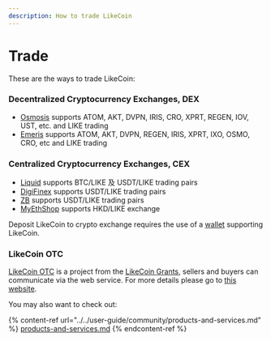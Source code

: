 ```yaml
---
description: How to trade LikeCoin
---
```


# Trade

These are the ways to trade LikeCoin:

### Decentralized Cryptocurrency Exchanges, DEX

* [Osmosis](https://app.osmosis.zone/) supports ATOM, AKT, DVPN, IRIS, CRO, XPRT, REGEN, IOV, UST, etc. and LIKE trading
* [Emeris](https://app.emeris.com/) supports ATOM, AKT, DVPN, REGEN, IRIS, XPRT, IXO, OSMO, CRO, etc and LIKE trading

### Centralized Cryptocurrency Exchanges, CEX

* [Liquid](https://www.liquid.com/) supports BTC/LIKE 及 USDT/LIKE trading pairs
* [DigiFinex](https://www.digifinex.com/) supports USDT/LIKE trading pairs
* [ZB](https://www.zb.com/en/) supports USDT/LIKE trading pairs
* [MyEthShop](https://www.myethshop.com/) supports HKD/LIKE exchange

Deposit LikeCoin to crypto exchange requires the use of a [wallet](../wallet/) supporting LikeCoin.

### LikeCoin OTC

[LikeCoin OTC](./#crypto-exchanges) is a project from the [LikeCoin Grants](../governance/likecoin-grants.md), sellers and buyers can communicate via the web service. For more details please go to [this website](https://matters.news/\~lotc).

You may also want to check out:

{% content-ref url="../../user-guide/community/products-and-services.md" %}
[products-and-services.md](../../user-guide/community/products-and-services.md)
{% endcontent-ref %}

